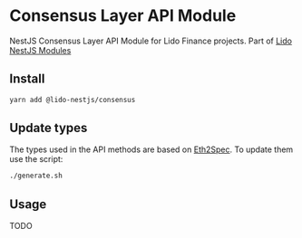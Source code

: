 # Consensus Layer API Module

NestJS Consensus Layer API Module for Lido Finance projects.
Part of [Lido NestJS Modules](https://github.com/lidofinance/lido-nestjs-modules/#readme)

## Install

```bash
yarn add @lido-nestjs/consensus
```

## Update types

The types used in the API methods are based on [Eth2Spec](https://ethereum.github.io/beacon-APIs/). To update them use the script:

```bash
./generate.sh
```

## Usage

TODO
